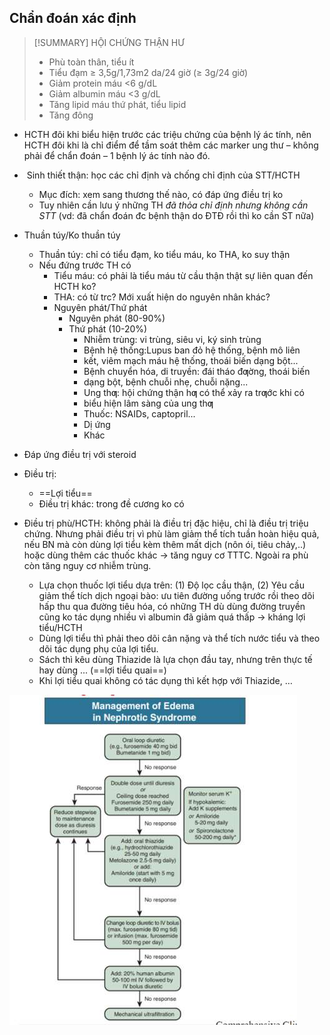 ## Chẩn đoán xác định  
  
> [!SUMMARY] HỘI CHỨNG THẬN HƯ  
> - Phù toàn thân, tiểu ít  
> - Tiểu đạm ≥ 3,5g/1,73m2 da/24 giờ (≥ 3g/24 giờ)  
> - Giảm protein máu <6 g/dL  
> - Giảm albumin máu <3 g/dL  
> - Tăng lipid máu thứ phát, tiểu lipid  
> - Tăng đông  
  
  
- HCTH đôi khi biểu hiện trước các triệu chứng của bệnh lý ác tính, nên HCTH đôi khi là chỉ điểm để tầm soát thêm các marker ung thư – không phải để chẩn đoán – 1 bệnh lý ác tính nào đó.  
-  Sinh thiết thận: học các chỉ định và chống chỉ định của STT/HCTH  
	- Mục đích: xem sang thương thế nào, có đáp ứng điều trị ko  
	- Tuy nhiên cần lưu ý những TH _đã thỏa chỉ định nhưng không cần STT_ (vd: đã chẩn đoán đc bệnh thận do ĐTĐ rồi thì ko cần ST nữa)  
- Thuần túy/Ko thuần túy  
	- Thuần túy: chỉ có tiểu đạm, ko tiểu máu, ko THA, ko suy thận  
	- Nếu đứng trước TH có  
		- Tiểu máu: có phải là tiểu máu từ cầu thận thật sự liên quan đến HCTH ko?  
		- THA: có từ trc? Mới xuất hiện do nguyên nhân khác?  
		- Nguyên phát/Thứ phát  
			- Nguyên phát (80-90%)  
			- Thứ phát (10-20%)  
				- Nhiễm trùng: vi trùng, siêu vi, ký sinh trùng  
				- Bệnh hệ thống:Lupus ban đỏ hệ thống, bệnh mô liên  
				- kết, viêm mạch máu hệ thống, thoái biến dạng bột...  
				- Bệnh chuyển hóa, di truyền: đái tháo đƣờng, thoái biến  
				- dạng bột, bệnh chuỗi nhẹ, chuỗi nặng...  
				- Ung thƣ: hội chứng thận hƣ có thể xảy ra trƣớc khi có  
				- biểu hiện lâm sàng của ung thƣ  
				- Thuốc: NSAIDs, captopril...  
				- Dị ứng  
				- Khác  
  
- Đáp ứng điều trị với steroid  
- Điều trị:  
	- ==Lợi tiểu==  
	- Điều trị khác: trong đề cương ko có  
- Điều trị phù/HCTH: không phải là điều trị đặc hiệu, chỉ là điều trị triệu chứng. Nhưng phải điều trị vì phù làm giảm thể tích tuần hoàn hiệu quả, nếu BN mà còn dùng lợi tiểu kèm thêm mất dịch (nôn ói, tiêu chảy,..) hoặc dùng thêm các thuốc khác -> tăng nguy cơ TTTC. Ngoài ra phù còn tăng nguy cơ nhiễm trùng.  
	- Lựa chọn thuốc lợi tiểu dựa trên: (1) Độ lọc cầu thận, (2) Yêu cầu giảm thể tích dịch ngoại bào: ưu tiên đường uống trước rồi theo dõi hấp thu qua đường tiêu hóa, có những TH dù dùng đường truyền cũng ko tác dụng nhiều vì albumin đã giảm quá thấp -> kháng lợi tiểu/HCTH  
	- Dùng lợi tiểu thì phải theo dõi cân nặng và thể tích nước tiểu và theo dõi tác dụng phụ của lợi tiểu.  
	- Sách thì kêu dùng Thiazide là lựa chọn đầu tay, nhưng trên thực tế hay dùng ... (==lợi tiểu quai==)  
	- Khi lợi tiểu quai không có tác dụng thì kết hợp với Thiazide, …  
  
![444](../../../../200%20Files/image/image/Bu%E1%BB%95i%2014%20-%20H%E1%BB%87%20th%E1%BA%ADn%20ni%E1%BB%87u%20(n%E1%BB%99i)-1687358423504.jpeg)